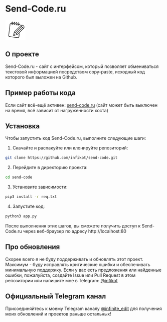 # Send-Code.ru

![Send-Code.ru Logo](static/favicon.png)

## О проекте
Send-Code.ru - сайт с интерфейсом, который позволяет обмениваться текстовой информацией посредством copy-paste, исходный код которого был выложен на Github.

## Пример работы кода
Если сайт всё-ещё активен: [send-code.ru](https://send-code.ru)
(сайт может быть выключен на время, всё зависит от нагруженности хоста)

## Установка
Чтобы запустить код Send-Code.ru, выполните следующие шаги:

1. Скачайте и распакуйте или клонируйте репозиторий:
```bash
git clone https://github.com/infikot/send-code.git
```
2. Перейдите в директорию проекта:
```bash
cd send-code
```
3. Установите зависимости:
```bash
pip3 install -r req.txt
```
4. Запустите код:
```bash
python3 app.py
```
После выполнения этих шагов, вы сможете получить доступ к Send-Code.ru через веб-браузер по адресу http://localhost:80

## Про обновления
Скорее всего я не буду поддерживать и обновлять этот проект. Максимум - буду исправлять критические ошибки и обеспечивать минимальную поддержку.
Если у вас есть предложения или найденные ошибки, пожалуйста, создайте Issue или Pull Request в этом репозитории или напишите мне в Telegram: [@infikot](https://t.me/infikot)

## Официальный Telegram канал
Присоединяйтесь к моему Telegram каналу [@infinite_edit](https://t.me/infinite_edit) для получения моих обновлений и проектов раньше остальных!
